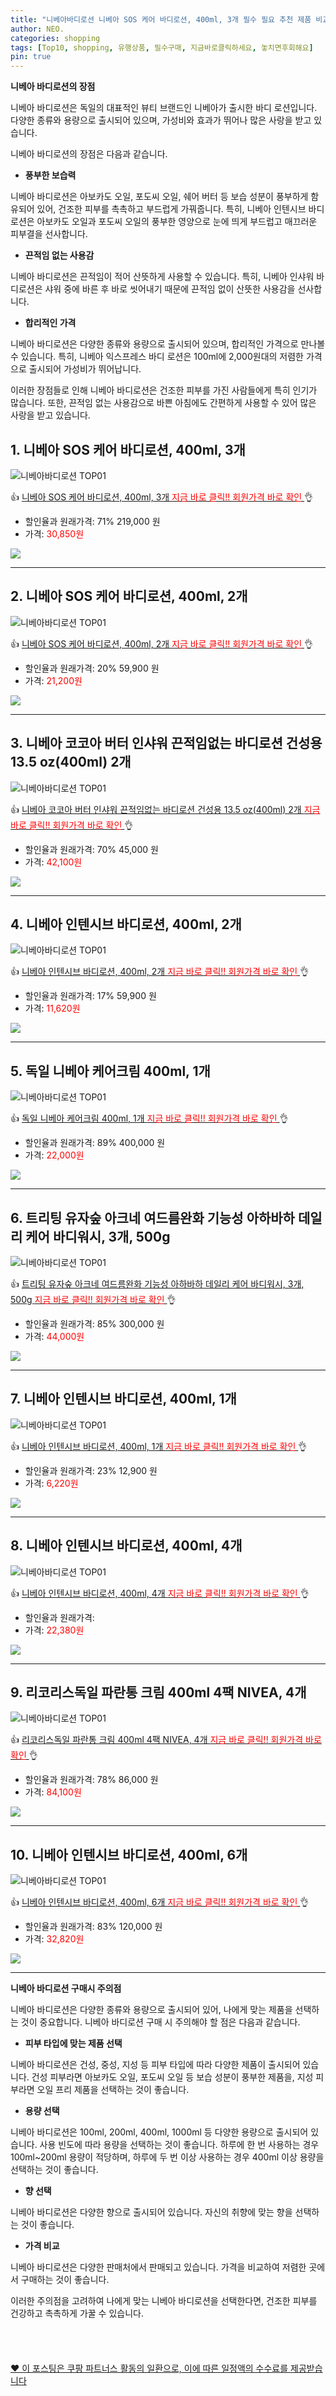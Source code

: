 ```yaml
---
title: "니베아바디로션 니베아 SOS 케어 바디로션, 400ml, 3개 필수 필요 추천 제품 비교 최저 가격 비교 장점 구매 후기 구매평"
author: NEO.
categories: shopping
tags: [Top10, shopping, 유행상품, 필수구매, 지금바로클릭하세요, 놓치면후회해요]
pin: true
---
```

**니베아 바디로션의 장점**

니베아 바디로션은 독일의 대표적인 뷰티 브랜드인 니베아가 출시한 바디 로션입니다. 다양한 종류와 용량으로 출시되어 있으며, 가성비와 효과가 뛰어나 많은 사랑을 받고 있습니다.

니베아 바디로션의 장점은 다음과 같습니다.

* **풍부한 보습력**

니베아 바디로션은 아보카도 오일, 포도씨 오일, 쉐어 버터 등 보습 성분이 풍부하게 함유되어 있어, 건조한 피부를 촉촉하고 부드럽게 가꿔줍니다. 특히, 니베아 인텐시브 바디로션은 아보카도 오일과 포도씨 오일의 풍부한 영양으로 눈에 띄게 부드럽고 매끄러운 피부결을 선사합니다.

* **끈적임 없는 사용감**

니베아 바디로션은 끈적임이 적어 산뜻하게 사용할 수 있습니다. 특히, 니베아 인샤워 바디로션은 샤워 중에 바른 후 바로 씻어내기 때문에 끈적임 없이 산뜻한 사용감을 선사합니다.

* **합리적인 가격**

니베아 바디로션은 다양한 종류와 용량으로 출시되어 있으며, 합리적인 가격으로 만나볼 수 있습니다. 특히, 니베아 익스프레스 바디 로션은 100ml에 2,000원대의 저렴한 가격으로 출시되어 가성비가 뛰어납니다.

이러한 장점들로 인해 니베아 바디로션은 건조한 피부를 가진 사람들에게 특히 인기가 많습니다. 또한, 끈적임 없는 사용감으로 바쁜 아침에도 간편하게 사용할 수 있어 많은 사랑을 받고 있습니다.

   

## 1. 니베아 SOS 케어 바디로션, 400ml, 3개

![니베아바디로션 TOP01](https://thumbnail8.coupangcdn.com/thumbnails/remote/490x490ex/image/vendor_inventory/3d40/ec20621a5d5a17bb823508e54202df69733ab6ecb752d64e44c1051bcbc8.png)


👍 [니베아 SOS 케어 바디로션, 400ml, 3개 <font color=red> 지금 바로 클릭!! 회원가격 바로 확인 </font> ](https://link.coupang.com/re/AFFSDP?lptag=AF3617701&subid=GithubCoopas&pageKey=168476614&traceid=V0-153&itemId=17910183386&vendorItemId=87866392994) 👌 


- 할인율과 원래가격: 71%  219,000   원
- 가격: <span style='color:red'>30,850원</span>

[![](/discount_price.png)](https://link.coupang.com/re/AFFSDP?lptag=AF3617701&subid=GithubCoopas&pageKey=168476614&traceid=V0-153&itemId=17910183386&vendorItemId=87866392994)

---


   

## 2. 니베아 SOS 케어 바디로션, 400ml, 2개

![니베아바디로션 TOP01](https://thumbnail7.coupangcdn.com/thumbnails/remote/490x490ex/image/vendor_inventory/7798/32613352f4724d5c115885f5689621e77488f9ad87962e5e6f8597939742.jpg)


👍 [니베아 SOS 케어 바디로션, 400ml, 2개 <font color=red> 지금 바로 클릭!! 회원가격 바로 확인 </font> ](https://link.coupang.com/re/AFFSDP?lptag=AF3617701&subid=GithubCoopas&pageKey=168476614&traceid=V0-153&itemId=18014420291&vendorItemId=80121954004) 👌 


- 할인율과 원래가격: 20%  59,900   원
- 가격: <span style='color:red'>21,200원</span>

[![](/discount_price.png)](https://link.coupang.com/re/AFFSDP?lptag=AF3617701&subid=GithubCoopas&pageKey=168476614&traceid=V0-153&itemId=18014420291&vendorItemId=80121954004)

---


   

## 3. 니베아 코코아 버터 인샤워 끈적임없는 바디로션 건성용 13.5 oz(400ml) 2개

![니베아바디로션 TOP01](https://thumbnail7.coupangcdn.com/thumbnails/remote/490x490ex/image/vendor_inventory/20a6/f131ce0d1796004f8905e2e2ef6a2270099fc76e05668b7d0ab6d873580b.jpg)


👍 [니베아 코코아 버터 인샤워 끈적임없는 바디로션 건성용 13.5 oz(400ml) 2개 <font color=red> 지금 바로 클릭!! 회원가격 바로 확인 </font> ](https://link.coupang.com/re/AFFSDP?lptag=AF3617701&subid=GithubCoopas&pageKey=6961957255&traceid=V0-153&itemId=16952268580&vendorItemId=87922632515) 👌 


- 할인율과 원래가격: 70%  45,000   원
- 가격: <span style='color:red'>42,100원</span>

[![](/discount_price.png)](https://link.coupang.com/re/AFFSDP?lptag=AF3617701&subid=GithubCoopas&pageKey=6961957255&traceid=V0-153&itemId=16952268580&vendorItemId=87922632515)

---


   

## 4. 니베아 인텐시브 바디로션, 400ml, 2개

![니베아바디로션 TOP01](https://thumbnail6.coupangcdn.com/thumbnails/remote/490x490ex/image/vendor_inventory/712d/f7cf25d3ff7a73439e6a2daad54bf9df09765d400b59303e4ea64a840142.jpg)


👍 [니베아 인텐시브 바디로션, 400ml, 2개 <font color=red> 지금 바로 클릭!! 회원가격 바로 확인 </font> ](https://link.coupang.com/re/AFFSDP?lptag=AF3617701&subid=GithubCoopas&pageKey=48392&traceid=V0-153&itemId=6329670&vendorItemId=78548506492) 👌 


- 할인율과 원래가격: 17%  59,900   원
- 가격: <span style='color:red'>11,620원</span>

[![](/discount_price.png)](https://link.coupang.com/re/AFFSDP?lptag=AF3617701&subid=GithubCoopas&pageKey=48392&traceid=V0-153&itemId=6329670&vendorItemId=78548506492)

---


   

## 5. 독일 니베아 케어크림 400ml, 1개

![니베아바디로션 TOP01](https://thumbnail7.coupangcdn.com/thumbnails/remote/490x490ex/image/vendor_inventory/6407/9510a80f5bb63eb11d8dd6762499bf1f775fd7d36641cfa6fd4220b3df69.jpeg)


👍 [독일 니베아 케어크림 400ml, 1개 <font color=red> 지금 바로 클릭!! 회원가격 바로 확인 </font> ](https://link.coupang.com/re/AFFSDP?lptag=AF3617701&subid=GithubCoopas&pageKey=7721422414&traceid=V0-153&itemId=20723758753&vendorItemId=87794506858) 👌 


- 할인율과 원래가격: 89%  400,000   원
- 가격: <span style='color:red'>22,000원</span>

[![](/discount_price.png)](https://link.coupang.com/re/AFFSDP?lptag=AF3617701&subid=GithubCoopas&pageKey=7721422414&traceid=V0-153&itemId=20723758753&vendorItemId=87794506858)

---


   

## 6. 트리팅 유자숲 아크네 여드름완화 기능성 아하바하 데일리 케어 바디워시, 3개, 500g

![니베아바디로션 TOP01](https://thumbnail6.coupangcdn.com/thumbnails/remote/490x490ex/image/vendor_inventory/76ca/76494c512db58e7485df50d48168d5e872b1c282bc1d4b16d0769326fe03.jpg)


👍 [트리팅 유자숲 아크네 여드름완화 기능성 아하바하 데일리 케어 바디워시, 3개, 500g <font color=red> 지금 바로 클릭!! 회원가격 바로 확인 </font> ](https://link.coupang.com/re/AFFSDP?lptag=AF3617701&subid=GithubCoopas&pageKey=7660707641&traceid=V0-153&itemId=20408633829&vendorItemId=87490740517) 👌 


- 할인율과 원래가격: 85%  300,000   원
- 가격: <span style='color:red'>44,000원</span>

[![](/discount_price.png)](https://link.coupang.com/re/AFFSDP?lptag=AF3617701&subid=GithubCoopas&pageKey=7660707641&traceid=V0-153&itemId=20408633829&vendorItemId=87490740517)

---


   

## 7. 니베아 인텐시브 바디로션, 400ml, 1개

![니베아바디로션 TOP01](https://thumbnail9.coupangcdn.com/thumbnails/remote/490x490ex/image/retail/images/3137450534754874-1c42cb5f-2f56-4689-8e6d-66177214d320.jpg)


👍 [니베아 인텐시브 바디로션, 400ml, 1개 <font color=red> 지금 바로 클릭!! 회원가격 바로 확인 </font> ](https://link.coupang.com/re/AFFSDP?lptag=AF3617701&subid=GithubCoopas&pageKey=48392&traceid=V0-153&itemId=117803&vendorItemId=3000062454) 👌 


- 할인율과 원래가격: 23%  12,900   원
- 가격: <span style='color:red'>6,220원</span>

[![](/discount_price.png)](https://link.coupang.com/re/AFFSDP?lptag=AF3617701&subid=GithubCoopas&pageKey=48392&traceid=V0-153&itemId=117803&vendorItemId=3000062454)

---


   

## 8. 니베아 인텐시브 바디로션, 400ml, 4개

![니베아바디로션 TOP01](https://thumbnail8.coupangcdn.com/thumbnails/remote/490x490ex/image/retail/images/7fae9372-773b-4b49-8750-efd7089b57868061305533284638614.png)


👍 [니베아 인텐시브 바디로션, 400ml, 4개 <font color=red> 지금 바로 클릭!! 회원가격 바로 확인 </font> ](https://link.coupang.com/re/AFFSDP?lptag=AF3617701&subid=GithubCoopas&pageKey=48392&traceid=V0-153&itemId=204295540&vendorItemId=85322712243) 👌 


- 할인율과 원래가격: 
- 가격: <span style='color:red'>22,380원</span>

[![](/discount_price.png)](https://link.coupang.com/re/AFFSDP?lptag=AF3617701&subid=GithubCoopas&pageKey=48392&traceid=V0-153&itemId=204295540&vendorItemId=85322712243)

---


   

## 9. 리코리스독일 파란통 크림 400ml 4팩 NIVEA, 4개

![니베아바디로션 TOP01](https://thumbnail6.coupangcdn.com/thumbnails/remote/490x490ex/image/vendor_inventory/0213/508d21534563a1b2bafd303d9bbf09f0303b46c6ffa83606e2f31495ac69.jpg)


👍 [리코리스독일 파란통 크림 400ml 4팩 NIVEA, 4개 <font color=red> 지금 바로 클릭!! 회원가격 바로 확인 </font> ](https://link.coupang.com/re/AFFSDP?lptag=AF3617701&subid=GithubCoopas&pageKey=7100093548&traceid=V0-153&itemId=17720355600&vendorItemId=87944851845) 👌 


- 할인율과 원래가격: 78%  86,000   원
- 가격: <span style='color:red'>84,100원</span>

[![](/discount_price.png)](https://link.coupang.com/re/AFFSDP?lptag=AF3617701&subid=GithubCoopas&pageKey=7100093548&traceid=V0-153&itemId=17720355600&vendorItemId=87944851845)

---


   

## 10. 니베아 인텐시브 바디로션, 400ml, 6개

![니베아바디로션 TOP01](https://thumbnail9.coupangcdn.com/thumbnails/remote/490x490ex/image/retail/images/2106427504119360-5e937b9f-c7bc-4dfd-bc6f-d9011f5d4f5c.jpg)


👍 [니베아 인텐시브 바디로션, 400ml, 6개 <font color=red> 지금 바로 클릭!! 회원가격 바로 확인 </font> ](https://link.coupang.com/re/AFFSDP?lptag=AF3617701&subid=GithubCoopas&pageKey=48392&traceid=V0-153&itemId=18038507075&vendorItemId=85101690246) 👌 


- 할인율과 원래가격: 83%  120,000   원
- 가격: <span style='color:red'>32,820원</span>

[![](/discount_price.png)](https://link.coupang.com/re/AFFSDP?lptag=AF3617701&subid=GithubCoopas&pageKey=48392&traceid=V0-153&itemId=18038507075&vendorItemId=85101690246)

---
**니베아 바디로션 구매시 주의점**

니베아 바디로션은 다양한 종류와 용량으로 출시되어 있어, 나에게 맞는 제품을 선택하는 것이 중요합니다. 니베아 바디로션 구매 시 주의해야 할 점은 다음과 같습니다.

* **피부 타입에 맞는 제품 선택**

니베아 바디로션은 건성, 중성, 지성 등 피부 타입에 따라 다양한 제품이 출시되어 있습니다. 건성 피부라면 아보카도 오일, 포도씨 오일 등 보습 성분이 풍부한 제품을, 지성 피부라면 오일 프리 제품을 선택하는 것이 좋습니다.

* **용량 선택**

니베아 바디로션은 100ml, 200ml, 400ml, 1000ml 등 다양한 용량으로 출시되어 있습니다. 사용 빈도에 따라 용량을 선택하는 것이 좋습니다. 하루에 한 번 사용하는 경우 100ml~200ml 용량이 적당하며, 하루에 두 번 이상 사용하는 경우 400ml 이상 용량을 선택하는 것이 좋습니다.

* **향 선택**

니베아 바디로션은 다양한 향으로 출시되어 있습니다. 자신의 취향에 맞는 향을 선택하는 것이 좋습니다.

* **가격 비교**

니베아 바디로션은 다양한 판매처에서 판매되고 있습니다. 가격을 비교하여 저렴한 곳에서 구매하는 것이 좋습니다.

이러한 주의점을 고려하여 나에게 맞는 니베아 바디로션을 선택한다면, 건조한 피부를 건강하고 촉촉하게 가꿀 수 있습니다.<br><br><br><br><br> [ ❤  이 포스팅은 쿠팡 파트너스 활동의 일환으로, 이에 따른 일정액의 수수료를 제공받습니다](https://link.coupang.com/a/bcEFyh)